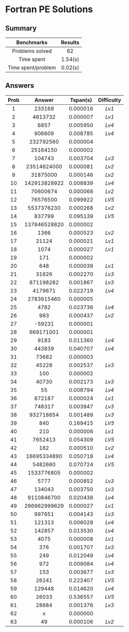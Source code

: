 # Fortran PE Solutions


## Summary

|Benchmarks|Results|
|:----:|:----:|
|Problems solved|  62|
|Time spent|     1.54(s)|
|Time spent/problem|     0.02(s)|

## Answers

|Prob|Answer|Tspan(s)|Difficulty|
|:----:|:----:|:----:|:----:|
|     1|              233168|  0.000016|_Lv1_                    |
|     2|             4613732|  0.000007|_Lv1_                    |
|     3|                6857|  0.005950|_Lv4_                    |
|     4|              906609|  0.008785|_Lv4_                    |
|     5|           232792560|  0.000004|                         |
|     6|            25164150|  0.000002|                         |
|     7|              104743|  0.003704|_Lv3_                    |
|     8|         23514624000|  0.000081|_Lv2_                    |
|     9|            31875000|  0.000146|_Lv2_                    |
|    10|        142913828922|  0.008839|_Lv4_                    |
|    11|            70600674|  0.000068|_Lv2_                    |
|    12|            76576500|  0.099922|_LV5_                    |
|    13|          5537376230|  0.000268|_Lv2_                    |
|    14|              837799|  0.095139|_LV5_                    |
|    15|        137846528820|  0.000002|                         |
|    16|                1366|  0.000523|_Lv2_                    |
|    17|               21124|  0.000021|_Lv1_                    |
|    18|                1074|  0.000027|_Lv1_                    |
|    19|                 171|  0.000002|                         |
|    20|                 648|  0.000039|_Lv1_                    |
|    21|               31626|  0.002270|_Lv3_                    |
|    22|           871198282|  0.001867|_Lv3_                    |
|    23|             4179871|  0.022719|_Lv4_                    |
|    24|          2783915460|  0.000005|                         |
|    25|                4782|  0.023736|_Lv4_                    |
|    26|                 983|  0.000437|_Lv2_                    |
|    27|              -59231|  0.000001|                         |
|    28|           669171001|  0.000001|                         |
|    29|                9183|  0.011360|_Lv4_                    |
|    30|              443839|  0.040707|_Lv4_                    |
|    31|               73682|  0.000003|                         |
|    32|               45228|  0.002537|_Lv3_                    |
|    33|                 100|  0.000002|                         |
|    34|               40730|  0.002173|_Lv3_                    |
|    35|                  55|  0.008794|_Lv4_                    |
|    36|              872187|  0.000024|_Lv1_                    |
|    37|              748317|  0.003947|_Lv3_                    |
|    38|           932718654|  0.001489|_Lv3_                    |
|    39|                 840|  0.169415|_LV5_                    |
|    40|                 210|  0.000006|_Lv1_                    |
|    41|             7652413|  0.054309|_LV5_                    |
|    42|                 162|  0.000510|_Lv2_                    |
|    43|         16695334890|  0.050718|_Lv4_                    |
|    44|             5482660|  0.070724|_LV5_                    |
|    45|          1533776805|  0.000002|                         |
|    46|                5777|  0.000852|_Lv3_                    |
|    47|              134043|  0.003750|_Lv3_                    |
|    48|          9110846700|  0.020438|_Lv4_                    |
|    49|        296962999629|  0.000027|_Lv1_                    |
|    50|              997651|  0.004143|_Lv3_                    |
|    51|              121313|  0.006028|_Lv4_                    |
|    52|              142857|  0.013530|_Lv4_                    |
|    53|                4075|  0.000008|_Lv1_                    |
|    54|                 376|  0.001707|_Lv3_                    |
|    55|                 249|  0.012049|_Lv4_                    |
|    56|                 972|  0.009084|_Lv4_                    |
|    57|                 153|  0.003677|_Lv3_                    |
|    58|               26241|  0.222407|_LV5_                    |
|    59|              129448|  0.014620|_Lv4_                    |
|    60|               26033|  0.536557|_LV5_                    |
|    61|               28684|  0.001376|_Lv3_                    |
|    62|                   x|  0.000000|                         |
|    63|                  49|  0.000106|_Lv2_                    |
